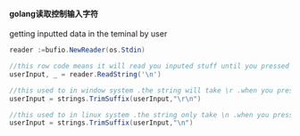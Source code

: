 #### golang读取控制输入字符

getting inputted data in the teminal by user

```java
reader :=bufio.NewReader(os.Stdin)

//this row code means it will read you inputed stuff until you pressed the enter key
userInput, _ = reader.ReadString('\n')

//this used to in window system .the string will take \r .when you pressed enter button
userInput = strings.TrimSuffix(userInput,"\r\n")

//this used to in linux system .the string only take \n .when you pressed enter button
userInput = strings.TrimSuffix(userInput,"\n")


```
